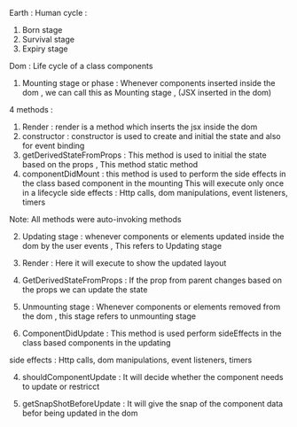Earth :
Human cycle :

1. Born stage
2. Survival stage
3. Expiry stage

Dom :
Life cycle of a class components

1. Mounting stage or phase : Whenever components inserted inside the dom , we can call this as Mounting stage , (JSX inserted in the dom)

4 methods :

1. Render : render is a method which inserts the jsx inside the dom
2. constructor : constructor is used to create and initial the state and also for event binding
3. getDerivedStateFromProps : This method is used to initial the state based on the props , This method static method
4. componentDidMount : this method is used to perform the side effects in the class based component in the mounting
   This will execute only once in a lifecycle
   side effects : Http calls, dom manipulations, event listeners, timers

Note: All methods were auto-invoking methods

2. Updating stage : whenever components or elements updated inside the dom by the user events , This refers to Updating stage

1. Render : Here it will execute to show the updated layout
1. GetDerivedStateFromProps : If the prop from parent changes based on the props we can update the state

1. Unmounting stage : Whenever components or elements removed from the dom , this stage refers to unmounting stage

1. ComponentDidUpdate : This method is used perform sideEffects in the class based components in the updating

side effects : Http calls, dom manipulations, event listeners, timers

4. shouldComponentUpdate : It will decide whether the component needs to update or restricct

5. getSnapShotBeforeUpdate : It will give the snap of the component data befor being updated in the dom
